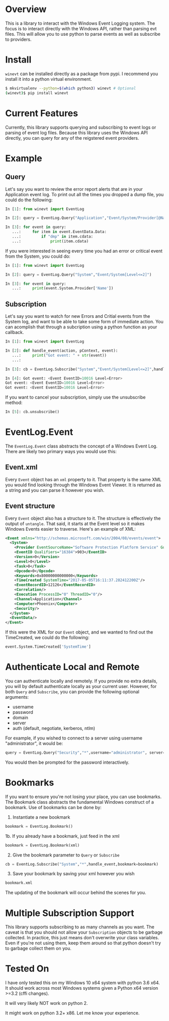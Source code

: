# Overview
This is a library to interact with the Windows Event Logging system. The focus is to interact directly with the Windows API, rather than parsing evt files. This will allow you to use python to parse events as well as subscribe to providers.

# Install
`winevt` can be installed directly as a package from pypi. I recommend you install it into a python virtual environment.

```bash
$ mkvirtualenv --python=$(which python3) winevt # Optional
(winevt)$ pip install winevt
```

# Current Features
Currently, this library supports querying and subscribing to event logs or parsing of event log files. Because this library uses the Windows API directly, you can query for any of the reigstered event providers.

# Example
## Query
Let's say you want to review the error report alerts that are in your Application event log. To print out all the times you dropped a dump file, you could do the following:

```python
In [1]: from winevt import EventLog

In [2]: query = EventLog.Query("Application","Event/System/Provider[@Name='Windows Error Reporting']")

In [3]: for event in query:
   ...:     for item in event.EventData.Data:
   ...:         if "dmp" in item.cdata:
   ...:             print(item.cdata)
```

If you were interested in seeing every time you had an error or critical event from the System, you could do:

```python
In [1]: from winevt import EventLog

In [2]: query = EventLog.Query("System","Event/System[Level<=2]")

In [3]: for event in query:
   ...:     print(event.System.Provider['Name'])
```

## Subscription
Let's say you want to watch for new Errors and Critial events from the System log, and want to be able to take some form of immediate action. You can acomplish that through a subcription using a python function as your callback.

```python
In [1]: from winevt import EventLog

In [2]: def handle_event(action, pContext, event):
   ...:     print("Got event: " + str(event))
   ...:

In [3]: cb = EventLog.Subscribe("System","Event/System[Level<=2]",handle_event)

In [4]: Got event: <Event EventID=10016 Level=Error>
Got event: <Event EventID=10016 Level=Error>
Got event: <Event EventID=10016 Level=Error>
```

If you want to cancel your subscription, simply use the unsubscribe method:

```python
In [5]: cb.unsubscribe()
```

# EventLog.Event
The `EventLog.Event` class abstracts the concept of a Windows Event Log. There are likely two primary ways you would use this:

## Event.xml
Every `Event` object has an `xml` property to it. That property is the same XML you would find looking through the Windows Event Viewer. It is returned as a string and you can parse it however you wish.

## Event structure
Every `Event` object also has a structure to it. The structure is effectively the output of `untangle`. That said, it starts at the Event level so it makes Windows Events easier to traverse. Here's an example of XML:

```xml
<Event xmlns="http://schemas.microsoft.com/win/2004/08/events/event">
  <System>
    <Provider EventSourceName="Software Protection Platform Service" Guid="{E23B33B0-C8C9-472C-A5F9-F2BDFEA0F156}" Name="Microsoft-Windows-Security-SPP"/>
    <EventID Qualifiers="16384">903</EventID>
    <Version>0</Version>
    <Level>0</Level>
    <Task>0</Task>
    <Opcode>0</Opcode>
    <Keywords>0x80000000000000</Keywords>
    <TimeCreated SystemTime="2017-05-05T16:11:37.282412200Z"/>
    <EventRecordID>12126</EventRecordID>
    <Correlation/>
    <Execution ProcessID="0" ThreadID="0"/>
    <Channel>Application</Channel>
    <Computer>Phoenix</Computer>
    <Security/>
  </System>
  <EventData/>
</Event>
```

If this were the XML for our `Event` object, and we wanted to find out the TimeCreated, we could do the following:

```python
event.System.TimeCreated['SystemTime']
```

# Authenticate Local and Remote
You can authenticate locally and remotely. If you provide no extra details, you will by default authenticate locally as your current user. However, for both `Query` and `Subscribe`, you can provide the following optional arguments:

 - username
 - password
 - domain
 - server
 - auth (default, negotiate, kerberos, ntlm)

For example, if you wished to connect to a server using username "administrator", it would be:

```python
query = EventLog.Query("Security","*",username="administrator", server="myserver", domain="mydomain")
```

You would then be prompted for the password interactively.

# Bookmarks
If you want to ensure you're not losing your place, you can use bookmarks. The Bookmark class abstracts the fundamental Windows construct of a bookmark. Use of bookmarks can be done by:

1. Instantiate a new bookmark

```python
bookmark = EventLog.Bookmark()
```

1b. If you already have a bookmark, just feed in the xml

```python
bookmark = EventLog.Bookmark(xml)
```

2. Give the bookmark parameter to `Query` or `Subscribe`

```python
cb = EventLog.Subscribe("System","*",handle_event,bookmark=bookmark)
```

3. Save your bookmark by saving your xml however you wish

```python
bookmark.xml
```

The updating of the bookmark will occur behind the scenes for you.

# Multiple Subscription Support
This library supports subscribing to as many channels as you want. The caveat is that you should not allow your `Subscription` objects to be garbage collected. In practice, this just means don't overwrite your class variables. Even if you're not using them, keep them around so that python doesn't try to garbage collect them on you.

# Tested On
I have only tested this on my Windows 10 x64 system with python 3.6 x64. It should work across most Windows systems given a Python x64 version >=3.2 (cffi changes).

It will very likely NOT work on python 2.

It might work on python 3.2+ x86. Let me know your experience.
